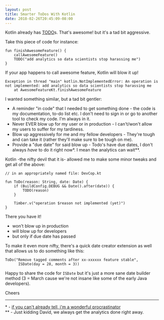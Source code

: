 ```yaml
---
layout: post
title: Smarter ToDos With Kotlin
date: 2018-02-26T20:45:09-08:00
---
```


Kotlin already has [TODO](https://kotlinlang.org/api/latest/jvm/stdlib/kotlin/-t-o-d-o.html)s. That's awesome! but it's a tad bit aggressive. 

Take this piece of code for instance:

    fun finishAwesomeFeature() {
        callAwesomeFeature()
        TODO("add analytics so data scientists stop harassing me")
    }

If your app happens to call awesome feature, Kotlin will blow it up! 

    Exception in thread "main" kotlin.NotImplementedError: An operation is not implemented: add analytics so data scientists stop harassing me
        at AwesomeFeatureKt.finishAwesomeFeature

I wanted something similar, but a tad bit gentler:

* A reminder "in code" that I needed to get something done - the code is my documentation, to-do list etc. I don't need to sign in or go to another tool to check my code. I'm always in it.
* Never EVER blow up for my user or in production - I can't/won't allow my users to suffer for my tardiness.
* Blow up aggressively for me and my fellow developers - They're tough and can take it (rather they'll make sure to be tough on me).
* Provide a "due date" for said blow up - Todo's have due dates, I don't always _have_ to do it right now\*. I mean the analytics can wait\*\*.

Kotlin -the nifty devil that it is- allowed me to make some minor tweaks and get all of the above:

    // in an appropriately named file: DevCop.kt

    fun ToDo(reason: String, date: Date) {
        if (BuildConfig.DEBUG && Date().after(date)) {
            TODO(reason)
        }

        Timber.v("operation $reason not implemented (yet)")
    }

There you have it!

* won't blow up in production
* will blow up for developers
* but only if due date has passed

To make it even more nifty, there's a quick date creator extension as well that allows us to do something like this:

    ToDo("Remove tagged comments after xx-xxxxxx feature stable",
          ISDate(day = 28, month = 3))

Happy to share the code for `ISDate` but it's just a more sane date builder method (3 = March cause we're not insane like some of the early Java developers).

Cheers

--------------------------------

\* - [if you can't already tell, i'm a wonderful procrastinator](http://invisiblebread.com/2014/07/procrastinator/) 
<br />
\*\* - Just kidding David, we always get the analytics done right away.